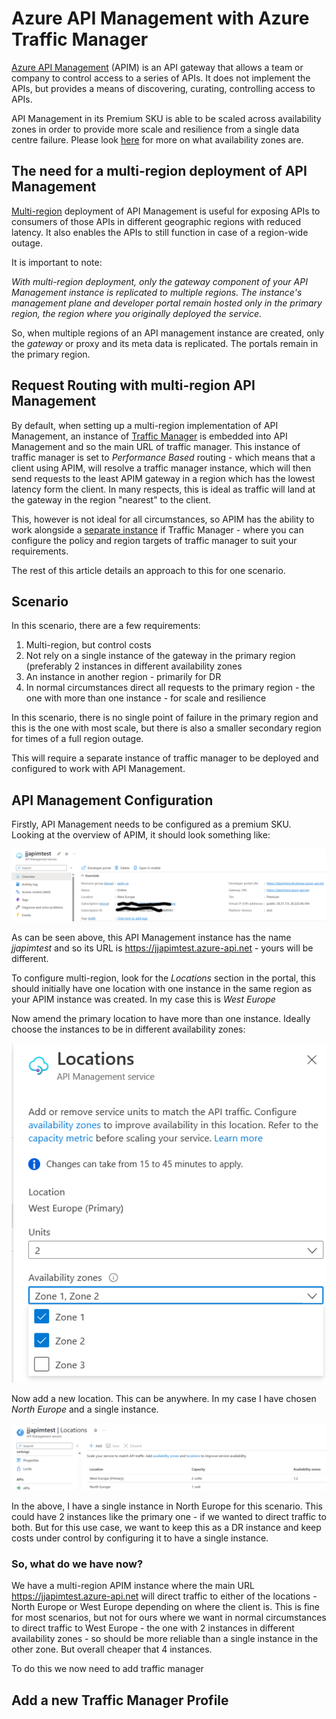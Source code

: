 # Azure API Management with Azure Traffic Manager

[Azure API Management](https://learn.microsoft.com/en-us/azure/api-management/api-management-key-concepts) (APIM) is an API gateway that allows a team or company to control access to a series of APIs. It does not implement the APIs, but provides a means of discovering, curating, controlling access to APIs.

API Management in its Premium SKU is able to be scaled across availability zones in order to provide more scale and resilience from a single data centre failure. Please look [here](https://learn.microsoft.com/en-us/azure/reliability/availability-zones-overview) for more on what availability zones are.


## The need for a multi-region deployment of API Management
[Multi-region](https://learn.microsoft.com/en-us/azure/api-management/api-management-howto-deploy-multi-region) deployment of API Management is useful for exposing APIs to consumers of those APIs in different geographic regions with reduced latency. It also enables the APIs to still function in case of a region-wide outage.

It is important to note:

*With multi-region deployment, only the gateway component of your API Management instance is replicated to multiple regions. The instance's management plane and developer portal remain hosted only in the primary region, the region where you originally deployed the service.*

So, when multiple regions of an API management instance are created, only the *gateway* or proxy and its meta data is replicated. The portals remain in the primary region.

## Request Routing with multi-region API Management
By default, when setting up a multi-region implementation of API Management, an instance of [Traffic Manager](https://learn.microsoft.com/en-us/azure/traffic-manager/traffic-manager-overview) is embedded into API Management and so the main URL of traffic manager. This instance of traffic manager is set to *Performance Based* routing - which means that a client using APIM, will resolve a traffic manager instance, which will then send requests to the least APIM gateway in a region which has the lowest latency form the client. In many respects, this is ideal as traffic will land at the gateway in the region "nearest" to the client.

This, however is not ideal for all circumstances, so APIM has the ability to work alongside a [separate instance](https://learn.microsoft.com/en-us/azure/api-management/api-management-howto-deploy-multi-region#-use-custom-routing-to-api-management-regional-gateways) if Traffic Manager - where you can configure the policy and region targets of traffic manager to suit your requirements.

The rest of this article details an approach to this for one scenario.

## Scenario
In this scenario, there are a few requirements:
1. Multi-region, but control costs
2. Not rely on a single instance of the gateway in the primary region (preferably 2 instances in different availability zones
3. An instance in another region - primarily for DR
4. In normal circumstances direct all requests to the primary region - the one with more than one instance - for scale and resilience

In this scenario, there is no single point of failure in the primary region and this is the one with most scale, but there is also a smaller secondary region for times of a full region outage.

This will require a separate instance of traffic manager to be deployed and configured to work with API Management.

## API Management Configuration
Firstly, API Management needs to be configured as a premium SKU. Looking at the overview of APIM, it should look something like:

![alt text](images/apim-premium-config.png "APIM Overview")

As can be seen above, this API Management instance has the name *jjapimtest* and so its URL is https://jjapimtest.azure-api.net - yours will be different.

To configure multi-region, look for the *Locations* section in the portal, this should initially have one location with one instance in the same region as your APIM instance was created. In my case this is *West Europe*

Now amend the primary location to have more than one instance. Ideally choose the instances to be in different availability zones:

![alt text](images/apim-zones.png "APIM Availabilty zones")

Now add a new location. This can be anywhere. In my case I have chosen *North Europe* and a single instance.

![alt text](images/apim-locations-config.png "APIM locations")

In the above, I have a single instance in North Europe for this scenario. This could have 2 instances like the primary one - if we wanted to direct traffic to both. But for this use case, we want to keep this as a DR instance and keep costs under control by configuring it to have a single instance.

### So, what do we have now?
We have a multi-region APIM instance where the main URL https://jjapimtest.azure-api.net will direct traffic to either of the locations - North Europe or West Europe depending on where the client is. This is fine for most scenarios, but not for ours where we want in normal circumstances to direct traffic to West Europe - the one with 2 instances in different availability zones - so should be more reliable than a single instance in the other zone. But overall cheaper that 4 instances.

To do this we now need to add traffic manager

## Add a new Traffic Manager Profile


